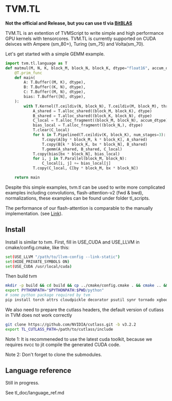 <!--- Licensed to the Apache Software Foundation (ASF) under one -->
<!--- or more contributor license agreements.  See the NOTICE file -->
<!--- distributed with this work for additional information -->
<!--- regarding copyright ownership.  The ASF licenses this file -->
<!--- to you under the Apache License, Version 2.0 (the -->
<!--- "License"); you may not use this file except in compliance -->
<!--- with the License.  You may obtain a copy of the License at -->

<!---   http://www.apache.org/licenses/LICENSE-2.0 -->

<!--- Unless required by applicable law or agreed to in writing, -->
<!--- software distributed under the License is distributed on an -->
<!--- "AS IS" BASIS, WITHOUT WARRANTIES OR CONDITIONS OF ANY -->
<!--- KIND, either express or implied.  See the License for the -->
<!--- specific language governing permissions and limitations -->
<!--- under the License. -->

TVM.TL
==============================================
**Not the official and Release, but you can use tl via [BitBLAS](https://github.com/microsoft/BitBLAS)**

TVM.TL is an extention of TVMScript to write simple and high performance GPU kernels with tensorcores. TVM.TL is currently supported on CUDA deivces with Ampere (sm_80+), Turing (sm_75) and Volta(sm_70).

Let's get started with a simple GEMM example.
```python
import tvm.tl.language as T
def matmul(M, N, K, block_M, block_N, block_K, dtype="float16", accum_dtype = "float"):
    @T.prim_func
    def main(
        A: T.Buffer((M, K), dtype),
        B: T.Buffer((K, N), dtype),
        C: T.Buffer((M, N), dtype),
        bias: T.Buffer([N], dtype),
    ):
        with T.Kernel(T.ceildiv(N, block_N), T.ceildiv(M, block_M), threads=128) as (bx, by):
            A_shared = T.alloc_shared((block_M, block_K), dtype)
            B_shared = T.alloc_shared((block_K, block_N), dtype)
            C_local = T.alloc_fragment((block_M, block_N), accum_dtype)
            bias_local = T.alloc_fragment((block_N,), dtype)
            T.clear(C_local)
            for k in T.Pipelined(T.ceildiv(K, block_K), num_stages=3):
                T.copy(A[by * block_M, k * block_K], A_shared)
                T.copy(B[k * block_K, bx * block_N], B_shared)
                T.gemm(A_shared, B_shared, C_local)
            T.copy(bias[bx * block_N], bias_local)
            for i, j in T.Parallel(block_M, block_N):
                C_local[i, j] += bias_local[j]
            T.copy(C_local, C[by * block_M, bx * block_N])

    return main
```
Despite this simple examples, tvm.tl can be used to write more complicated examples including convolutions, flash-attention-v2 (fwd & bwd), normalizations, these examples can be found under folder tl_scripts.

 The performance of our flash-attention is comparable to the manually implementation. (see [Link](https://github.com/nox-410/tvm.tl/blob/tl/tl_doc/flash_perf.md)).

## Install

Install is similar to tvm. First, fill in USE_CUDA and USE_LLVM in cmake/config.cmake, like this:
```bash
set(USE_LLVM "/path/to/llvm-config --link-static")
set(HIDE_PRIVATE_SYMBOLS ON)
set(USE_CUDA /usr/local/cuda)
```
Then build tvm
```bash
mkdir -p build && cd build && cp ../cmake/config.cmake . && cmake .. && make -j && cd -
export PYTHONPATH="$PYTHONPATH:$PWD/python"
# some python package required by tvm
pip install torch attrs cloudpickle decorator psutil synr tornado xgboost
```
We also need to prepare the cutlass headers, the default version of cutlass in TVM does not work correctly
```bash
git clone https://github.com/NVIDIA/cutlass.git -b v3.2.2
export TL_CUTLASS_PATH=/path/to/cutlass/include
```
Note 1: It is recommeneded to use the latest cuda toolkit, because we requires nvcc to jit compile the generated CUDA code.

Note 2: Don't forget to clone the submodules.

## Language reference
Still in progress.

See tl_doc/language_ref.md
